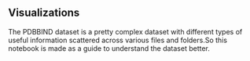 ## Visualizations

The PDBBIND dataset is a pretty complex dataset with different types of useful information scattered across various files and folders.So this notebook is made as a guide to understand the dataset better.

